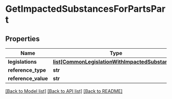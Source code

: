 # GetImpactedSubstancesForPartsPart

## Properties
Name | Type | Description | Notes
------------ | ------------- | ------------- | -------------
**legislations** | [**list[CommonLegislationWithImpactedSubstances]**](CommonLegislationWithImpactedSubstances.md) |  | [optional] 
**reference_type** | **str** |  | [optional] 
**reference_value** | **str** |  | [optional] 

[[Back to Model list]](../README.md#documentation-for-models) [[Back to API list]](../README.md#documentation-for-api-endpoints) [[Back to README]](../README.md)

